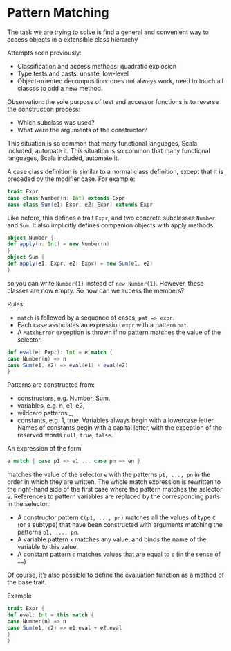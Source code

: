 # Pattern Matching

The task we are trying to solve is find a general and convenient way to access objects in a extensible class hierarchy

Attempts seen previously:

* Classification and access methods: quadratic explosion
* Type tests and casts: unsafe, low-level
* Object-oriented decomposition: does not always work, need to touch all classes to add a new method.

Observation: the sole purpose of test and accessor functions is to reverse the construction process:

* Which subclass was used?
* What were the arguments of the constructor?

This situation is so common that many functional languages, Scala included, automate it. This situation is so common that many functional languages, Scala included, automate it.

A case class definition is similar to a normal class definition, except
that it is preceded by the modifier case. For example:

```scala
trait Expr
case class Number(n: Int) extends Expr
case class Sum(e1: Expr, e2: Expr) extends Expr
```

Like before, this defines a trait `Expr`, and two concrete subclasses `Number` and `Sum`. It also implicitly defines companion objects with apply methods.

```scala
object Number {
def apply(n: Int) = new Number(n)
}
object Sum {
def apply(e1: Expr, e2: Expr) = new Sum(e1, e2)
}
```

so you can write `Number(1)` instead of `new Number(1)`. However, these classes are now empty. So how can we access the members?

Rules:

* `match` is followed by a sequence of cases, `pat => expr`.
* Each case associates an expression `expr` with a pattern `pat`.
* A `MatchError` exception is thrown if no pattern matches the value of the selector.

```scala
def eval(e: Expr): Int = e match {
case Number(n) => n
case Sum(e1, e2) => eval(e1) + eval(e2)
}
```

Patterns are constructed from:

* constructors, e.g. Number, Sum,
* variables, e.g. n, e1, e2,
* wildcard patterns _,
* constants, e.g. 1, true.
Variables always begin with a lowercase letter. Names of constants begin with a capital letter, with the exception of the reserved words `null`, `true`, `false`.

An expression of the form

```scala
e match { case p1 => e1 ... case pn => en }
```

matches the value of the selector `e` with the patterns `p1, ..., pn` in the order in which they are written.
The whole match expression is rewritten to the right-hand side of the first case where the pattern matches the selector `e`.
References to pattern variables are replaced by the corresponding parts in the selector.

* A constructor pattern `C(p1, ..., pn)` matches all the values of
type `C` (or a subtype) that have been constructed with arguments matching the patterns `p1, ..., pn`.
* A variable pattern `x` matches any value, and binds the name of the variable to this value.
* A constant pattern `c` matches values that are equal to `c` (in the sense of `==`)


Of course, it’s also possible to define the evaluation function as a method of the base trait.

Example

```scala
trait Expr {
def eval: Int = this match {
case Number(n) => n
case Sum(e1, e2) => e1.eval + e2.eval
}
}
```


